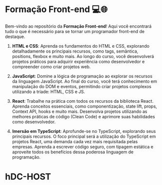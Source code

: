 # Formação Front-end 💻🌐

Bem-vindo ao repositório da **Formação Front-end**! Aqui você encontrará tudo o que é necessário para se tornar um programador front-end de destaque.

1. **HTML e CSS**: Aprenda os fundamentos do HTML e CSS, explorando detalhadamente os principais recursos, como tags, semântica, positions, flexbox e muito mais. Ao longo do curso, você desenvolverá projetos práticos para adquirir experiência como desenvolvedor e compreender como criar projetos web.

2. **JavaScript**: Domine a lógica de programação ao explorar os recursos da linguagem JavaScript. Ao final do curso, você terá conhecimento em manipulação do DOM e eventos, permitindo criar projetos complexos utilizando a tríade: HTML, CSS e JS.

3. **React**: Trabalhe na prática com todos os recursos da biblioteca React. Aprenda conceitos essenciais, como componentização, state lift, props, Context API, hooks e muito mais. Desenvolva projetos utilizando as melhores práticas de código (Clean Code) e aprimore suas habilidades como desenvolvedor.

4. **Imersão em TypeScript**: Aprofunde-se no TypeScript, explorando seus principais recursos. O foco principal será a utilização do TypeScript em projetos React, uma demanda cada vez mais requisitada pelas empresas. Aprenda a escrever código seguro, com tipagem estática e aproveite todos os benefícios dessa poderosa linguagem de programação.
# hDC-HOST
